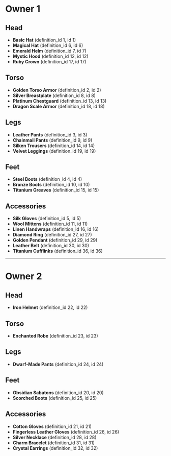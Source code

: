 # Owner 1

## Head
- **Basic Hat** (definition_id 1, id 1)
- **Magical Hat** (definition_id 6, id 6)
- **Emerald Helm** (definition_id 7, id 7)
- **Mystic Hood** (definition_id 12, id 12)
- **Ruby Crown** (definition_id 17, id 17)

## Torso
- **Golden Torso Armor** (definition_id 2, id 2)
- **Silver Breastplate** (definition_id 8, id 8)
- **Platinum Chestguard** (definition_id 13, id 13)
- **Dragon Scale Armor** (definition_id 18, id 18)

## Legs
- **Leather Pants** (definition_id 3, id 3)
- **Chainmail Pants** (definition_id 9, id 9)
- **Silken Trousers** (definition_id 14, id 14)
- **Velvet Leggings** (definition_id 19, id 19)

## Feet
- **Steel Boots** (definition_id 4, id 4)
- **Bronze Boots** (definition_id 10, id 10)
- **Titanium Greaves** (definition_id 15, id 15)

## Accessories
- **Silk Gloves** (definition_id 5, id 5)
- **Wool Mittens** (definition_id 11, id 11)
- **Linen Handwraps** (definition_id 16, id 16)
- **Diamond Ring** (definition_id 27, id 27)
- **Golden Pendant** (definition_id 29, id 29)
- **Leather Belt** (definition_id 30, id 30)
- **Titanium Cufflinks** (definition_id 36, id 36)

---

# Owner 2

## Head
- **Iron Helmet** (definition_id 22, id 22)

## Torso
- **Enchanted Robe** (definition_id 23, id 23)

## Legs
- **Dwarf-Made Pants** (definition_id 24, id 24)

## Feet
- **Obsidian Sabatons** (definition_id 20, id 20)
- **Scorched Boots** (definition_id 25, id 25)

## Accessories
- **Cotton Gloves** (definition_id 21, id 21)
- **Fingerless Leather Gloves** (definition_id 26, id 26)
- **Silver Necklace** (definition_id 28, id 28)
- **Charm Bracelet** (definition_id 31, id 31)
- **Crystal Earrings** (definition_id 32, id 32)
